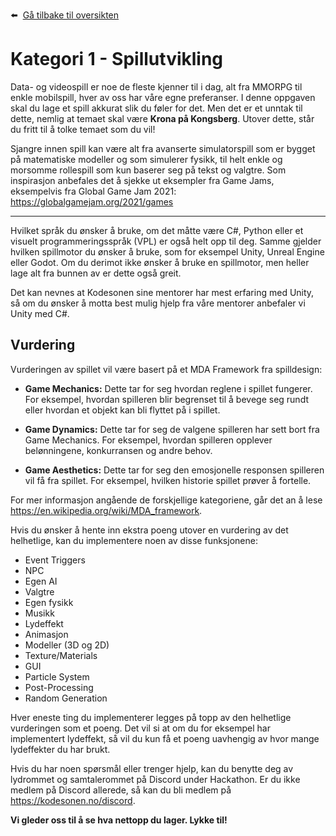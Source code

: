 :arrow_left: &nbsp;[Gå tilbake til oversikten](../README.md)

# Kategori 1 - Spillutvikling
Data- og videospill er noe de fleste kjenner til i dag, alt fra MMORPG til enkle mobilspill, hver av oss har våre egne preferanser. I denne oppgaven skal du lage et spill akkurat slik du føler for det. Men det er et unntak til dette, nemlig at temaet skal være **Krona på Kongsberg**. Utover dette, står du fritt til å tolke temaet som du vil! 

Sjangre innen spill kan være alt fra avanserte simulatorspill som er bygget på matematiske modeller og som simulerer fysikk, til helt enkle og morsomme rollespill som kun baserer seg på tekst og valgtre. Som inspirasjon anbefales det å sjekke ut eksempler fra Game Jams, eksempelvis fra Global Game Jam 2021: https://globalgamejam.org/2021/games

___

Hvilket språk du ønsker å bruke, om det måtte være C#, Python eller et visuelt programmeringsspråk (VPL) er også helt opp til deg. Samme gjelder hvilken spillmotor du ønsker å bruke, som for eksempel Unity, Unreal Engine eller Godot. Om du derimot ikke ønsker å bruke en spillmotor, men heller lage alt fra bunnen av er dette også greit.

Det kan nevnes at Kodesonen sine mentorer har mest erfaring med Unity, så om du ønsker å motta best mulig hjelp fra våre mentorer anbefaler vi Unity med C#.

## Vurdering

Vurderingen av spillet vil være basert på et MDA Framework fra spilldesign:
- **Game Mechanics:**
  Dette tar for seg hvordan reglene i spillet fungerer. For eksempel, hvordan spilleren blir begrenset til å bevege seg rundt eller hvordan et objekt kan bli flyttet på i spillet.

- **Game Dynamics:**
  Dette tar for seg de valgene spilleren har sett bort fra Game Mechanics. For eksempel, hvordan spilleren opplever belønningene, konkurransen og andre behov.

- **Game Aesthetics:**
  Dette tar for seg den emosjonelle responsen spilleren vil få fra spillet. For eksempel, hvilken historie spillet prøver å fortelle.

For mer informasjon angående de forskjellige kategoriene, går det an å lese https://en.wikipedia.org/wiki/MDA_framework.

Hvis du ønsker å hente inn ekstra poeng utover en vurdering av det helhetlige, kan du implementere noen av disse funksjonene:

- Event Triggers
- NPC
- Egen AI
- Valgtre
- Egen fysikk
- Musikk
- Lydeffekt
- Animasjon
- Modeller (3D og 2D)
- Texture/Materials
- GUI
- Particle System
- Post-Processing
- Random Generation

Hver eneste ting du implementerer legges på topp av den helhetlige vurderingen som et poeng. Det vil si at om du for eksempel har implementert lydeffekt, så vil du kun få et poeng uavhengig av hvor mange lydeffekter du har brukt. 

Hvis du har noen spørsmål eller trenger hjelp, kan du benytte deg av lydrommet og samtalerommet på Discord under Hackathon. Er du ikke medlem på Discord allerede, så kan du bli medlem på https://kodesonen.no/discord. 

**Vi gleder oss til å se hva nettopp du lager. Lykke til!**

